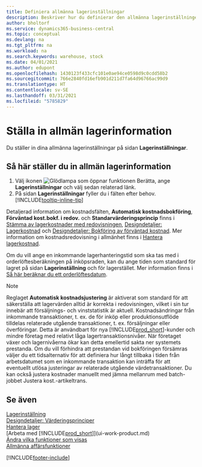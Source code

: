 ```yaml
---
title: Definiera allmänna lagerinställningar
description: Beskriver hur du definierar den allmänna lagerinställningen så att du kan hantera distributionslagret och lagret.
author: bholtorf
ms.service: dynamics365-business-central
ms.topic: conceptual
ms.devlang: na
ms.tgt_pltfrm: na
ms.workload: na
ms.search.keywords: warehouse, stock
ms.date: 04/01/2021
ms.author: edupont
ms.openlocfilehash: 1430123f433cfc101e0ae94ce0598d9c0cdd58b2
ms.sourcegitcommit: 766e2840fd16efb901d211d7fa64d96766ac99d9
ms.translationtype: HT
ms.contentlocale: sv-SE
ms.lasthandoff: 03/31/2021
ms.locfileid: "5785829"
---
```

# <a name="set-up-general-inventory-information"></a>Ställa in allmän lagerinformation

Du ställer in dina allmänna lagerinställningar på sidan **Lagerinställningar**.

## <a name="to-set-up-general-inventory-information"></a>Så här ställer du in allmän lagerinformation

1. Välj ikonen ![Glödlampa som öppnar funktionen Berätta](media/ui-search/search_small.png "Berätta vad du vill göra"), ange **Lagerinställningar** och välj sedan relaterad länk.
2. På sidan **Lagerinställningar** fyller du i fälten efter behov. [!INCLUDE[tooltip-inline-tip](includes/tooltip-inline-tip_md.md)]

Detaljerad information om kostnadsfälten, **Automatisk kostnadsbokföring**, **Förväntad kost.bokf. i redov.** och **Standarvärderingsprincip** finns i [Stämma av lagerkostnader med redovisningen](finance-how-to-post-inventory-costs-to-the-general-ledger.md), [Designdetaljer: Lagerkostnad](design-details-inventory-costing.md) och [Designdetaljer: Bokföring av förväntad kostnad](design-details-expected-cost-posting.md). Mer information om kostnadsredovisning i allmänhet finns i [Hantera lagerkostnad](finance-manage-inventory-costs.md).  

Om du vill ange en inkommande lagerhanteringstid som ska tas med i orderlöftesberäkningen på inköpsraden, kan du ange tiden som standard för lagret på sidan **Lagerinställning** och för lagerstället. Mer information finns i [Så här beräknar du ett orderlöftesdatum](sales-how-to-calculate-order-promising-dates.md).  

> [!NOTE]
> Reglaget **Automatisk kostnadsjustering** är aktiverat som standard för att säkerställa att lagervärden alltid är korrekta i redovisningen, vilket i sin tur innebär att försäljnings- och vinststatistik är aktuell. Kostnadsändringar från inkommande transaktioner, t. ex. de för inköp eller produktionsutflöde tilldelas relaterade utgående transaktioner, t. ex. försäljningar eller överföringar. Detta är användbart för nya [!INCLUDE[prod_short](includes/prod_short.md)]-kunder och mindre företag med relativt låga lagertransaktionsnivåer. När företaget växer och lagernivåerna ökar kan detta emellertid sakta ner systemets prestanda. Om du vill förhindra att prestandan vid bokföringen försämras väljer du ett tidsalternativ för att definiera hur långt tillbaka i tiden från arbetsdatumet som en inkommande transaktion kan inträffa för att eventuellt utlösa justeringar av relaterade utgående värdetransaktioner. Du kan också justera kostnader manuellt med jämna mellanrum med batch-jobbet Justera kost.-artikeltrans.

## <a name="see-also"></a>Se även
[Lagerinställning](inventory-setup-inventory.md)  
[Designdetaljer: Värderingsprinciper](design-details-costing-methods.md)    
[Hantera lager](inventory-manage-inventory.md)  
[Arbeta med [!INCLUDE[prod_short](includes/prod_short.md)]](ui-work-product.md)  
[Ändra vilka funktioner som visas](ui-experiences.md)  
[Allmänna affärsfunktioner](ui-across-business-areas.md)


[!INCLUDE[footer-include](includes/footer-banner.md)]